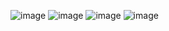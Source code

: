 ![image](https://github.com/user-attachments/assets/d1e8fc89-b231-402d-82d2-aa52ec02455c)
![image](https://github.com/user-attachments/assets/ad48fc69-29cb-4f85-ab2a-85b41170e31a)
![image](https://github.com/user-attachments/assets/6b74c18b-19fe-4136-a8b5-615ee426fa99)
![image](https://github.com/user-attachments/assets/4cf6a8f8-9a45-435c-b1c0-6bd75bd7e9b2)
